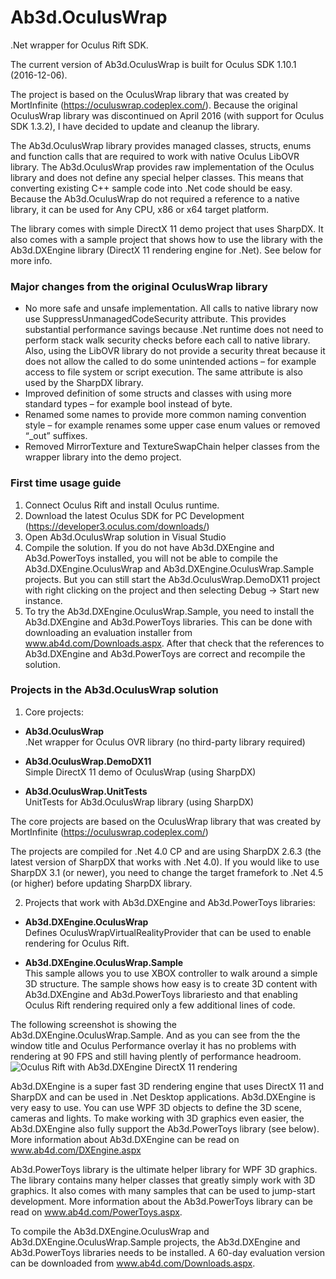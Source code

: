 # Ab3d.OculusWrap
.Net wrapper for Oculus Rift SDK.

The current version of Ab3d.OculusWrap is built for Oculus SDK 1.10.1 (2016-12-06).

The project is based on the OculusWrap library that was created by MortInfinite (https://oculuswrap.codeplex.com/).
Because the original OculusWrap library was discontinued on April 2016 (with support for Oculus SDK 1.3.2), 
I have decided to update and cleanup the library.


The Ab3d.OculusWrap library provides managed classes, structs, enums and function calls that are required to work with native Oculus LibOVR library.
The Ab3d.OculusWrap provides raw implementation of the Oculus library and does not define any special helper classes. This means that converting existing C++ sample code into .Net code should be easy.
Because the Ab3d.OculusWrap do not required a reference to a native library, it can be used for Any CPU, x86 or x64 target platform.

The library comes with simple DirectX 11 demo project that uses SharpDX.
It also comes with a sample project that shows how to use the library with the Ab3d.DXEngine library (DirectX 11 rendering engine for .Net).
See below for more info.



### Major changes from the original OculusWrap library

- No more safe and unsafe implementation. All calls to native library now use SuppressUnmanagedCodeSecurity attribute. This provides substantial performance savings because .Net runtime does not need to perform stack walk security checks before each call to native library. Also, using the LibOVR library do not provide a security threat because it does not allow the called to do some unintended actions – for example access to file system or script execution. The same attribute is also used by the SharpDX library.
- Improved definition of some structs and classes with using more standard types – for example bool instead of byte.
- Renamed some names to provide more common naming convention style – for example renames some upper case enum values or removed “_out” suffixes.
- Removed MirrorTexture and TextureSwapChain helper classes from the wrapper library into the demo project.


### First time usage guide

1. Connect Oculus Rift and install Oculus runtime.
2. Download the latest Oculus SDK for PC Development (https://developer3.oculus.com/downloads/)
3. Open Ab3d.OculusWrap solution in Visual Studio
4. Compile the solution. If you do not have Ab3d.DXEngine and Ab3d.PowerToys installed, you will not be able to compile the Ab3d.DXEngine.OculusWrap and Ab3d.DXEngine.OculusWrap.Sample projects. But you can still start the Ab3d.OculusWrap.DemoDX11 project with right clicking on the project and then selecting Debug -> Start new instance.
5. To try the Ab3d.DXEngine.OculusWrap.Sample, you need to install the Ab3d.DXEngine and Ab3d.PowerToys libraries. This can be done with downloading an evaluation installer from www.ab4d.com/Downloads.aspx. After that check that the references to Ab3d.DXEngine and Ab3d.PowerToys are correct and recompile the solution.


### Projects in the Ab3d.OculusWrap solution

1) Core projects:

- **Ab3d.OculusWrap**  
  .Net wrapper for Oculus OVR library (no third-party library required)

- **Ab3d.OculusWrap.DemoDX11**  
  Simple DirectX 11 demo of OculusWrap (using SharpDX)

- **Ab3d.OculusWrap.UnitTests**  
  UnitTests for Ab3d.OculusWrap library (using SharpDX)

The core projects are based on the OculusWrap library that was created by MortInfinite (https://oculuswrap.codeplex.com/)

The projects are compiled for .Net 4.0 CP and are using SharpDX 2.6.3 (the latest version of SharpDX that works with .Net 4.0). If you would like to use SharpDX 3.1 (or newer), you need to change the target framefork to .Net 4.5 (or higher) before updating SharpDX library.

2) Projects that work with Ab3d.DXEngine and Ab3d.PowerToys libraries:

- **Ab3d.DXEngine.OculusWrap**  
  Defines OculusWrapVirtualRealityProvider that can be used to enable rendering for Oculus Rift.
	
- **Ab3d.DXEngine.OculusWrap.Sample**  
  This sample allows you to use XBOX controller to walk around a simple 3D structure. The sample shows how easy is to create 3D content with Ab3d.DXEngine and Ab3d.PowerToys librariesto and that enabling Oculus Rift rendering required only a few additional lines of code.

The following screenshot is showing the Ab3d.DXEngine.OculusWrap.Sample. And as you can see from the the window title and Oculus Performance overlay it has no problems with rendering at 90 FPS and still having plently of performance headroom.
![Oculus Rift with Ab3d.DXEngine DirectX 11 rendering](https://github.com/ab4d/Ab3d.OculusWrap/wiki/images/DXEngine-OculusWrap-890.jpg)

Ab3d.DXEngine is a super fast 3D rendering engine that uses DirectX 11 and SharpDX and can be used in .Net Desktop applications.
Ab3d.DXEngine is very easy to use. You can use WPF 3D objects to define the 3D scene, cameras and lights.
To make working with 3D graphics even easier, the Ab3d.DXEngine also fully support the Ab3d.PowerToys library (see below).
More information about Ab3d.DXEngine can be read on www.ab4d.com/DXEngine.aspx

Ab3d.PowerToys library is the ultimate helper library for WPF 3D graphics.
The library contains many helper classes that greatly simply work with 3D graphics.
It also comes with many samples that can be used to jump-start development.
More information about the Ab3d.PowerToys library can be read on www.ab4d.com/PowerToys.aspx.

To compile the Ab3d.DXEngine.OculusWrap and Ab3d.DXEngine.OculusWrap.Sample projects, the Ab3d.DXEngine and Ab3d.PowerToys libraries needs to be installed.
A 60-day evaluation version can be downloaded from www.ab4d.com/Downloads.aspx.
